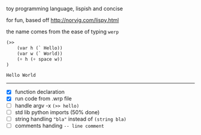 toy programming language, lispish and concise

for fun, based off http://norvig.com/lispy.html

the name comes from the ease of typing `werp`

```scheme
(>> 
	(var h (` Hello)) 
	(var w (` World)) 
	(+ h (+ space w))
)
```
`Hello World`

---

- [x] function declaration
- [x] run code from .wrp file
- [ ] handle argv -x `(>> hello)`
- [ ] std lib python imports (50% done)
- [ ] string handling `"bla"` instead of `(string bla)`
- [ ] comments handing `-- line comment`
